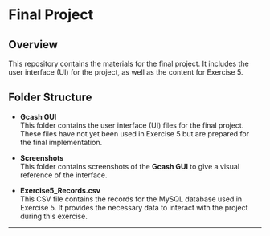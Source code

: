 # Final Project

## Overview

This repository contains the materials for the final project. It includes the user interface (UI) for the project, as well as the content for Exercise 5.

## Folder Structure

- **Gcash GUI**  
  This folder contains the user interface (UI) files for the final project. These files have not yet been used in Exercise 5 but are prepared for the final implementation.

- **Screenshots**  
  This folder contains screenshots of the **Gcash GUI** to give a visual reference of the interface.

- **Exercise5_Records.csv**  
  This CSV file contains the records for the MySQL database used in Exercise 5. It provides the necessary data to interact with the project during this exercise.

---
